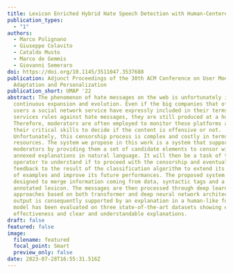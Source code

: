```yaml
---
title: Lexicon Enriched Hybrid Hate Speech Detection with Human-Centered Explanations
publication_types:
  - "1"
authors:
  - Marco Polignano
  - Giuseppe Colavito
  - Cataldo Musto
  - Marco de Gemmis
  - Giovanni Semeraro
doi: https://doi.org/10.1145/3511047.3537688
publication: Adjunct Proceedings of the 30th ACM Conference on User Modeling,
  Adaptation and Personalization
publication_short: UMAP '22
abstract: The phenomenon of hate messages on the web is unfortunately in
  continuous expansion and evolution. Even if the big companies that offer their
  users a social network service have expressly included in their terms of
  services rules against hate messages, they are still produced at a huge rate.
  Therefore, moderators are often employed to monitor these platforms and use
  their critical skills to decide if the content is offensive or not.
  Unfortunately, this censorship process is complex and costly in terms of human
  resources. The system we propose in this work is a system that supports
  moderators by providing them a set of candidate elements to censor with
  annexed explanations in natural language. It will then be a task of the human
  operator to understand if to proceed with the censorship and eventually supply
  feedback to the result of the classification algorithm to extend its data set
  of examples and improve its future performances. The proposed system has been
  designed to merge information coming from data, syntactic tags and a manually
  annotated lexicon. The messages are then processed through deep learning
  approaches based on both transformer and deep neural network architecture. The
  output is consequently supported by an explanation in a human-like form. The
  model has been evaluated on three state-of-the-art datasets showing excellent
  effectiveness and clear and understandable explanations.
draft: false
featured: false
image:
  filename: featured
  focal_point: Smart
  preview_only: false
date: 2023-07-28T16:55:31.516Z
---
```

